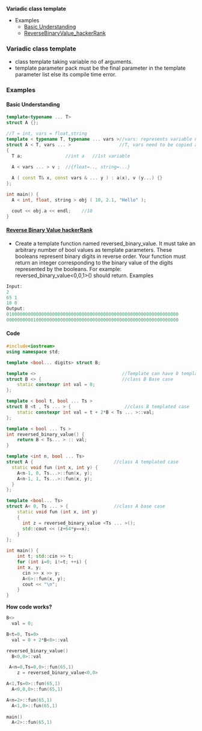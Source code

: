 **Variadic class template**
- Examples
  - [Basic Understanding](#bu)
  - [ReverseBinaryValue_hackerRank](#rbv)

### Variadic class template
- class template taking variable no of arguments. 
- template parameter pack must be the final parameter in the template parameter list else its compile time error.

### Examples
<a name=bu></a>
#### Basic Understanding
```cpp
template<typename ... T>
struct A {};

//T = int, vars = float,string
template < typename T, typename ... vars >//vars: represents variable no of arguments
struct A < T, vars ... >                  //T, vars need to be copied as it is
{
  T a;                //int a   //1st variable
  
  A < vars ... > v ;  //{float=.., string=...}

  A ( const T& x, const vars & ... y ) : a(x), v (y...) {}
};

int main() {
  A < int, float, string > obj ( 10, 2.1, "Hello" );

  cout << obj.a << endl;    //10
}  
```

<a name=rbv></a>
#### [Reverse Binary Value hackerRank](https://www.hackerrank.com/challenges/cpp-variadics/problem?utm_campaign=challenge-recommendation&utm_medium=email&utm_source=24-hour-campaign)
- Create a template function named reversed_binary_value. It must take an arbitrary number of bool values as template parameters. These booleans represent binary digits in reverse order. Your function must return an integer corresponding to the binary value of the digits represented by the booleans. For example: reversed_binary_value<0,0,1>() should return. Examples
```c++
Input:
2
65 1
10 0
Output:
0100000000000000000000000000000000000000000000000000000000000000
0000000000100000000000000000000000000000000000000000000000000000
```
#### Code
```c++
#include<iostream>
using namespace std;

template <bool... digits> struct B;

template <>                                //Template can have 0 templated argument, mostly used in base case
struct B <> {                              //class B Base case
    static constexpr int val = 0;
};

template < bool t, bool ... Ts >
struct B <t , Ts ... > {                    //class B templated case
    static constexpr int val = t + 2*B < Ts ... >::val;
};

template < bool ... Ts >
int reversed_binary_value() {
    return B < Ts... > :: val;
}

template <int n, bool ... Ts>
struct A {                              //class A templated case
  static void fun (int x, int y) {
    A<n-1, 0, Ts...>::fun(x, y);
    A<n-1, 1, Ts...>::fun(x, y);
  }
};

template <bool... Ts>
struct A< 0, Ts ... > {                 //class A base case
    static void fun (int x, int y)
    {
      int z = reversed_binary_value <Ts ... >();
      std::cout << (z+64*y==x);
    }
};

int main() {
    int t; std::cin >> t;
    for (int i=0; i!=t; ++i) {
    int x, y;
      cin >> x >> y;
      A<6>::fun(x, y);
      cout << "\n";
    }
}
```
**How code works?**
```c++
B<>
  val = 0;

B<t=0, Ts=0>
  val = 0 + 2*B<0>::val

reversed_binary_value()
  B<0,0>::val

 A<n=0,Ts=0,0>::fun(65,1)
    z = reversed_binary_value<0,0>

A<1,Ts=0>::fun(65,1)
  A<0,0,0>::fun(65,1)

A<n=2>::fun(65,1)
  A<1,0>::fun(65,1)
  
main() 
  A<2>::fun(65,1)
```
